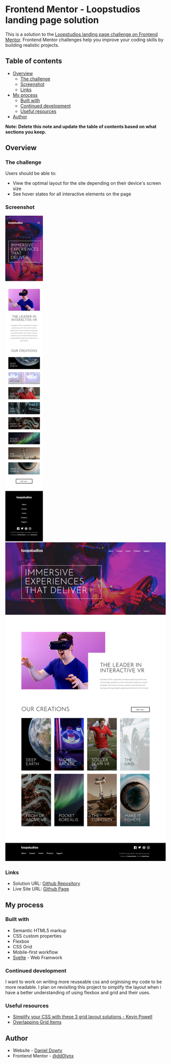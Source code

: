 # Frontend Mentor - Loopstudios landing page solution

This is a solution to the [Loopstudios landing page challenge on Frontend Mentor](https://www.frontendmentor.io/challenges/loopstudios-landing-page-N88J5Onjw). Frontend Mentor challenges help you improve your coding skills by building realistic projects. 

## Table of contents

- [Overview](#overview)
  - [The challenge](#the-challenge)
  - [Screenshot](#screenshot)
  - [Links](#links)
- [My process](#my-process)
  - [Built with](#built-with)
  - [Continued development](#continued-development)
  - [Useful resources](#useful-resources)
- [Author](#author)

**Note: Delete this note and update the table of contents based on what sections you keep.**

## Overview

### The challenge

Users should be able to:

- View the optimal layout for the site depending on their device's screen size
- See hover states for all interactive elements on the page

### Screenshot

![Mobile](./Loopstudio%20Mobile%20375px.png)
![Mobile](./Loopstudio%20Desktop%201440px.png)

### Links

- Solution URL: [Github Repository](https://github.com/dd0lynx/loopstudios-landing-page-frontend-mentor)
- Live Site URL: [Github Page](https://dd0lynx.github.io/loopstudios-landing-page-frontend-mentor/)

## My process

### Built with

- Semantic HTML5 markup
- CSS custom properties
- Flexbox
- CSS Grid
- Mobile-first workflow
- [Svelte](https://svelte.dev) - Web Framwork

### Continued development

I want to work on writing more reuseable css and orginising my code to be more readable. I plan on revisiting this project to simplify the layout when i have a better understanding of using flexbox and grid and their uses.

### Useful resources
- [Simplify your CSS with these 3 grid layout solutions - Kevin Powell](https://www.youtube.com/watch?v=JHregeIsjPQ)
- [Overlapping Grid Items](https://mastery.games/post/overlapping-grid-items/)

## Author

- Website - [Daniel Dowty](https://dd0lynx.github.io)
- Frontend Mentor - [@dd0lynx](https://www.frontendmentor.io/profile/dd0lynx)

